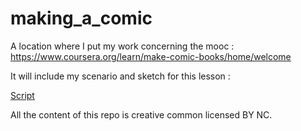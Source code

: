 # making_a_comic

A location where I put my work concerning the mooc : https://www.coursera.org/learn/make-comic-books/home/welcome

It will include my scenario and sketch for this lesson :

[Script](https://github.com/pmalhaire/making_a_comic/blob/master/time_and_money.md)

All the content of this repo is creative common licensed BY NC.
